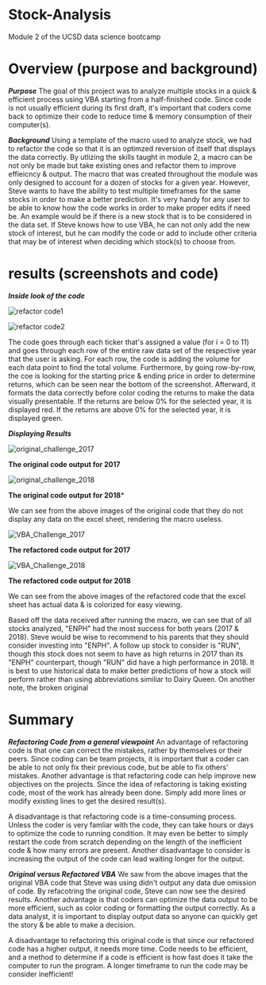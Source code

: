 # Stock-Analysis
Module 2 of the UCSD data science bootcamp

# Overview (purpose and background)

***Purpose***
The goal of this project was to analyze multiple stocks in a quick & efficient process using VBA starting from a half-finished code. Since code is not usually efficient during its first draft, it's important that coders come back to optimize their code to reduce time & memory consumption of their computer(s). 

***Background***
Using a template of the macro used to analyze stock, we had to refactor the code so that it is an optimzed reversion of itself that displays the data correctly. By utlizing the skills taught in module 2, a macro can be not only be made but take existing ones and refactor them to improve effieicncy & output. The macro that was created throughout the module was only designed to account for a dozen of stocks for a given year. However, Steve wants to have the ability to test multiple timeframes for the same stocks in order to make a better prediction. It's very handy for any user to be able to know how the code works in order to make proper edits if need be. An example would be if there is a new stock that is to be considered in the data set. If Steve knows how to use VBA, he can not only add the new stock of interest, but he can modify the code or add to include other criteria that may be of interest when deciding which stock(s) to choose from. 

# results (screenshots and code)

***Inside look of the code***

![refactor code1](https://user-images.githubusercontent.com/99565016/156870408-e37c1bac-a388-4803-862f-527476d4f5ff.png)

![refactor code2](https://user-images.githubusercontent.com/99565016/156870498-b4dd6dde-d0a6-4294-a34f-fcad63ffe64f.png)

The code goes through each ticker that's assigned a value (for i = 0 to 11) and goes through each row of the entire raw data set of the respective year that the user is asking. For each row, the code is adding the volume for each data point to find the total volume. Furthermore, by going row-by-row, the coe is looking for the starting price & ending price in order to determine returns, which can be seen near the bottom of the screenshot. Afterward, it formats the data correctly before color coding the returns to make the data visually presentable. If the returns are below 0% for the selected year, it is displayed red. If the returns are above 0% for the selected year, it is displayed green.

***Displaying Results***

![original_challenge_2017](https://user-images.githubusercontent.com/99565016/156870855-84305d42-a19e-4f80-a9f3-94cf4300d6e9.PNG)

**The original code output for 2017**

![original_challenge_2018](https://user-images.githubusercontent.com/99565016/156870864-9fe8f0b0-052c-430e-9e7a-90f6afc142de.PNG)

**The original code output for 2018***

We can see from the above images of the original code that they do not display any data on the excel sheet, rendering the macro useless. 

![VBA_Challenge_2017](https://user-images.githubusercontent.com/99565016/156870825-9486eeb9-10ec-44b4-973a-75648d939b3c.png)

**The refactored code output for 2017**

![VBA_Challenge_2018](https://user-images.githubusercontent.com/99565016/156870842-a163e98a-3af9-4480-aa34-695ee0980f16.png)

**The refactored code output for 2018**

We can see from the above images of the refactored code that the excel sheet has actual data & is colorized for easy viewing.

Based off the data received after running the macro, we can see that of all stocks analyzed, "ENPH" had the most success for both years (2017 & 2018). Steve would be wise to recommend to his parents that they should consider investing into "ENPH". A follow up stock to consider is "RUN", though this stock does not seem to have as high returns in 2017 than its "ENPH" counterpart, though "RUN" did have a high performance in 2018. It is best to use historical data to make better predictions of how a stock will perform rather than using abbreviations similiar to Dairy Queen. On another note, the broken original 


# Summary 

***Refactoring Code from a general viewpoint***
An advantage of refactoring code is that one can correct the mistakes, rather by themselves or their peers. Since coding can be team projects, it is important that a coder can be able to not only fix their previous code, but be able to fix others' mistakes. Another advantage is that refactoring code can help improve new objectives on the projects. Since the idea of refactoring is taking existing code, most of the work has already been done. Simply add more lines or modify existing lines to get the desired result(s). 

A disadvantage is that refactoring code is a time-consuming process. Unless the coder is very famliar with the code, they can take hours or days to optimize the code to running condition. It may even be better to simply restart the code from scratch depending on the length of the inefficient code & how many errors are present. Another disadvantage to consider is increasing the output of the code can lead waiting longer for the output.

***Original versus Refactored VBA***
We saw from the above images that the original VBA code that Steve was using didn't output any data due omission of code. By refacotring the original code, Steve can now see the desired results. Another advantage is that coders can optimize the data output to be more efficient, such as color coding or formatting the output correctly. As a data analyst, it is important to display output data so anyone can quickly get the story & be able to make a decision.

A disadvantage to refactoring this original code is that since our refactored code has a higher output, it needs more time. Code needs to be efficient, and a method to determine if a code is efficient is how fast does it take the computer to run the program. A longer timeframe to run the code may be consider inefficient! 
